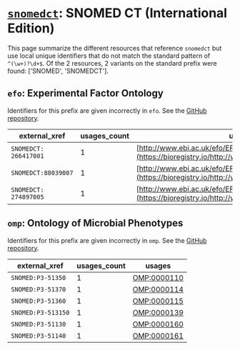 # [`snomedct`](https://bioregistry.io/snomedct): SNOMED CT (International Edition)

This page summarize the different resources that reference `snomedct`
but use local unique identifiers that do not match the standard pattern of
`^(\w+)?\d+$`. Of the 2 resources,
2 variants on the standard prefix were found: ['SNOMED', 'SNOMEDCT'].

## `efo`: Experimental Factor Ontology

Identifiers for this prefix are given incorrectly in `efo`. See the [GitHub repository](https://github.com/EBISPOT/efo/).

| external_xref         |   usages_count | usages                                                                                              |
|-----------------------|----------------|-----------------------------------------------------------------------------------------------------|
| `SNOMEDCT: 266417001` |              1 | [http://www.ebi.ac.uk/efo/EFO:0010688](https://bioregistry.io/http://www.ebi.ac.uk/efo/EFO:0010688) |
| `SNOMEDCT:88039007 `  |              1 | [http://www.ebi.ac.uk/efo/EFO:0010721](https://bioregistry.io/http://www.ebi.ac.uk/efo/EFO:0010721) |
| `SNOMEDCT: 274897005` |              1 | [http://www.ebi.ac.uk/efo/EFO:1001841](https://bioregistry.io/http://www.ebi.ac.uk/efo/EFO:1001841) |

## `omp`: Ontology of Microbial Phenotypes

Identifiers for this prefix are given incorrectly in `omp`. See the [GitHub repository](https://github.com/microbialphenotypes/OMP-ontology).

| external_xref      |   usages_count | usages                                            |
|--------------------|----------------|---------------------------------------------------|
| `SNOMED:P3-51350`  |              1 | [OMP:0000110](https://bioregistry.io/OMP:0000110) |
| `SNOMED:P3-51370`  |              1 | [OMP:0000114](https://bioregistry.io/OMP:0000114) |
| `SNOMED:P3-51360`  |              1 | [OMP:0000115](https://bioregistry.io/OMP:0000115) |
| `SNOMED:P3-513150` |              1 | [OMP:0000139](https://bioregistry.io/OMP:0000139) |
| `SNOMED:P3-51130`  |              1 | [OMP:0000160](https://bioregistry.io/OMP:0000160) |
| `SNOMED:P3-51140`  |              1 | [OMP:0000161](https://bioregistry.io/OMP:0000161) |

